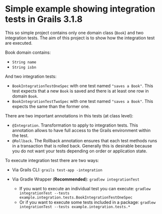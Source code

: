 # Simple example showing integration tests in Grails 3.1.8

This so simple project contains only one domain class (`Book`) and two integration tests. The aim of this project is to show how the integration test are executed.

Book domain contains:

- `String name`
- `String isbn`

And two integration tests:
 
- `BookIntegrationTestOneSpec` with one test named `"saves a Book"`. This test expects that a new `Book` is saved and there is at least one row in domain `Book`.
- `BookIntegrationTestTwoSpec` with one test named `"saves a Book"`. This expects the same than the former one.

There are two important annotations in this tests (at class level): 
 
- `@Integration`. Transformation to apply to integration tests. This annotation allows to have full access to the Grails environment within the test.
- `@Rollback`. The Rollback annotation ensures that each test methods runs in a transaction that is rolled back. Generally this is desirable because you do not want your tests depending on order or application state.

To execute integration test there are two ways:

- Via Grails CLI: 
	`grails test-app -integration`
- Via Gradle Wrapper (**Recommended**): 
	`gradlew integrationTest`
	
	- If you want to execute an individual test you can execute: 
	`gradlew integrationTest --tests example.integration.tests.BookIntegrationTestOneSpec` 
	- Or if you want to execute some tests included in a package: 
   `gradlew integrationTest --tests example.integration.tests.*` 